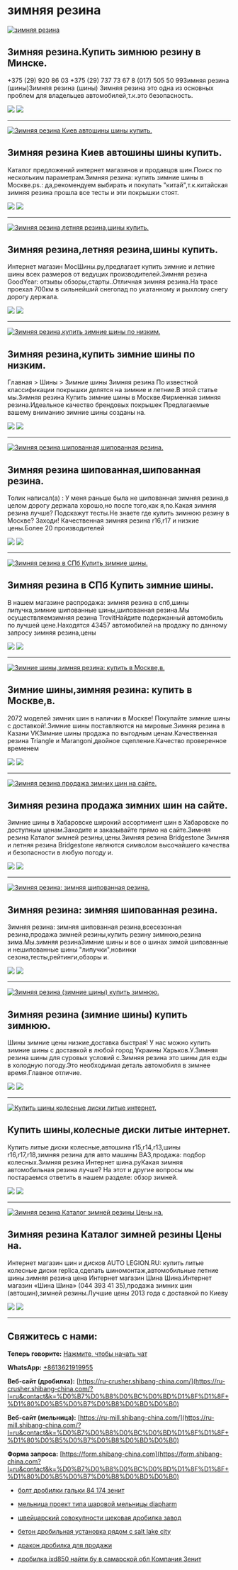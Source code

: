 # зимняя резина

<a href="https://swt.shibang-china.com/?l=ru&img&k=%D0%B7%D0%B8%D0%BC%D0%BD%D1%8F%D1%8F+%D1%80%D0%B5%D0%B7%D0%B8%D0%BD%D0%B0" target="_blank">![зимняя резина](http://static.shibang-china.com/all-800x300/511.jpg)</a>

## Зимняя резина.Купить зимнюю резину в Минске.
+375 (29) 920 86 03 +375 (29) 737 73 67 8 (017) 505 50 99Зимняя резина (шины)Зимняя резина (шины) Зимняя резина это одна из основных проблем для владельцев автомобилей,т.к.это безопасность.


<a href="https://whatsapp.shibangsoft.com/WhatsApp.php" target="_blank" title="WhatsApp">![](http://static.shibang-china.com/icon/whatsapp.png)</a> <a href="https://swt.shibang-china.com/?l=ru&icon&k=%D0%B7%D0%B8%D0%BC%D0%BD%D1%8F%D1%8F+%D1%80%D0%B5%D0%B7%D0%B8%D0%BD%D0%B0" target="_blank">![](http://static.shibang-china.com/icon/chat-ru.png)</a>

---

<a href="https://swt.shibang-china.com/?l=ru&img&k=%D0%B7%D0%B8%D0%BC%D0%BD%D1%8F%D1%8F+%D1%80%D0%B5%D0%B7%D0%B8%D0%BD%D0%B0" target="_blank">![Зимняя резина Киев автошины шины купить.](http://static.shibang-china.com/all-800x300/1101.jpg)</a>

## Зимняя резина Киев автошины шины купить.
Каталог предложений интернет магазинов и продавцов шин.Поиск по нескольким параметрам.Зимняя резина: купить зимние шины в Москве.ps.: да,рекомендуем выбирать и покупать &quot;китай&quot;,т.к.китайская зимняя резина прошла все тесты и эти покрышки стоят.


<a href="https://whatsapp.shibangsoft.com/WhatsApp.php" target="_blank" title="WhatsApp">![](http://static.shibang-china.com/icon/whatsapp.png)</a> <a href="https://swt.shibang-china.com/?l=ru&icon&k=%D0%B7%D0%B8%D0%BC%D0%BD%D1%8F%D1%8F+%D1%80%D0%B5%D0%B7%D0%B8%D0%BD%D0%B0" target="_blank">![](http://static.shibang-china.com/icon/chat-ru.png)</a>

---

<a href="https://swt.shibang-china.com/?l=ru&img&k=%D0%B7%D0%B8%D0%BC%D0%BD%D1%8F%D1%8F+%D1%80%D0%B5%D0%B7%D0%B8%D0%BD%D0%B0" target="_blank">![Зимняя резина,летняя резина,шины купить.](http://static.shibang-china.com/all-800x300/767.jpg)</a>

## Зимняя резина,летняя резина,шины купить.
Интернет магазин МосШины.ру,предлагает купить зимние и летние шины всех размеров от ведущих производителей.Зимняя резина GoodYear: отзывы обзоры,старты..Отличная зимняя резина.На трасе проехал 700км в сильнейший снегопад по укатанному и рыхлому снегу дорогу держала.


<a href="https://whatsapp.shibangsoft.com/WhatsApp.php" target="_blank" title="WhatsApp">![](http://static.shibang-china.com/icon/whatsapp.png)</a> <a href="https://swt.shibang-china.com/?l=ru&icon&k=%D0%B7%D0%B8%D0%BC%D0%BD%D1%8F%D1%8F+%D1%80%D0%B5%D0%B7%D0%B8%D0%BD%D0%B0" target="_blank">![](http://static.shibang-china.com/icon/chat-ru.png)</a>

---

<a href="https://swt.shibang-china.com/?l=ru&img&k=%D0%B7%D0%B8%D0%BC%D0%BD%D1%8F%D1%8F+%D1%80%D0%B5%D0%B7%D0%B8%D0%BD%D0%B0" target="_blank">![Зимняя резина,купить зимние шины по низким.](http://static.shibang-china.com/all-800x300/38.jpg)</a>

## Зимняя резина,купить зимние шины по низким.
Главная &gt; Шины &gt; Зимние шины Зимняя резина По известной классификации покрышки делятся на зимние и летние.В этой статье мы.Зимняя резина Купить зимние шины в Москве.Фирменная зимняя резина.Идеальное качество брендовых покрышек Предлагаемые вашему вниманию зимние шины созданы на.


<a href="https://whatsapp.shibangsoft.com/WhatsApp.php" target="_blank" title="WhatsApp">![](http://static.shibang-china.com/icon/whatsapp.png)</a> <a href="https://swt.shibang-china.com/?l=ru&icon&k=%D0%B7%D0%B8%D0%BC%D0%BD%D1%8F%D1%8F+%D1%80%D0%B5%D0%B7%D0%B8%D0%BD%D0%B0" target="_blank">![](http://static.shibang-china.com/icon/chat-ru.png)</a>

---

<a href="https://swt.shibang-china.com/?l=ru&img&k=%D0%B7%D0%B8%D0%BC%D0%BD%D1%8F%D1%8F+%D1%80%D0%B5%D0%B7%D0%B8%D0%BD%D0%B0" target="_blank">![Зимняя резина шипованная,шипованная резина.](http://static.shibang-china.com/all-800x300/73.jpg)</a>

## Зимняя резина шипованная,шипованная резина.
Толик написал(а) : У меня раньше была не шипованная зимняя резина,в целом дорогу держала хорошо,но после того,как я,по.Какая зимняя резина лучше? Подскажут тесты.Не знаете где купить зимнюю резину в Москве? Заходи! Качественная зимняя резина r16,r17 и низкие цены.Более 20 производителей


<a href="https://whatsapp.shibangsoft.com/WhatsApp.php" target="_blank" title="WhatsApp">![](http://static.shibang-china.com/icon/whatsapp.png)</a> <a href="https://swt.shibang-china.com/?l=ru&icon&k=%D0%B7%D0%B8%D0%BC%D0%BD%D1%8F%D1%8F+%D1%80%D0%B5%D0%B7%D0%B8%D0%BD%D0%B0" target="_blank">![](http://static.shibang-china.com/icon/chat-ru.png)</a>

---

<a href="https://swt.shibang-china.com/?l=ru&img&k=%D0%B7%D0%B8%D0%BC%D0%BD%D1%8F%D1%8F+%D1%80%D0%B5%D0%B7%D0%B8%D0%BD%D0%B0" target="_blank">![Зимняя резина в СПб Купить зимние шины.](http://static.shibang-china.com/all-800x300/252.jpg)</a>

## Зимняя резина в СПб Купить зимние шины.
В нашем магазине распродажа: зимняя резина в спб,шины липучка,зимние шипованные шины,шипованная резина.Мы осуществляемзимняя резина TrovitНайдите подержанный автомобиль по лучшей цене.Находятся 43457 автомобилей на продажу по данному запросу зимняя резина,цены


<a href="https://whatsapp.shibangsoft.com/WhatsApp.php" target="_blank" title="WhatsApp">![](http://static.shibang-china.com/icon/whatsapp.png)</a> <a href="https://swt.shibang-china.com/?l=ru&icon&k=%D0%B7%D0%B8%D0%BC%D0%BD%D1%8F%D1%8F+%D1%80%D0%B5%D0%B7%D0%B8%D0%BD%D0%B0" target="_blank">![](http://static.shibang-china.com/icon/chat-ru.png)</a>

---

<a href="https://swt.shibang-china.com/?l=ru&img&k=%D0%B7%D0%B8%D0%BC%D0%BD%D1%8F%D1%8F+%D1%80%D0%B5%D0%B7%D0%B8%D0%BD%D0%B0" target="_blank">![Зимние шины,зимняя резина: купить в Москве,в.](http://static.shibang-china.com/all-800x300/1394.jpg)</a>

## Зимние шины,зимняя резина: купить в Москве,в.
2072 моделей зимних шин в наличии в Москве! Покупайте зимние шины с доставкой!.Зимние шины поставляются на мировые.Зимняя резина в Казани VKЗимние шины продажа по выгодным ценам.Качественная резина Triangle и Marangoni,двойное сцепление.Качество проверенное временем


<a href="https://whatsapp.shibangsoft.com/WhatsApp.php" target="_blank" title="WhatsApp">![](http://static.shibang-china.com/icon/whatsapp.png)</a> <a href="https://swt.shibang-china.com/?l=ru&icon&k=%D0%B7%D0%B8%D0%BC%D0%BD%D1%8F%D1%8F+%D1%80%D0%B5%D0%B7%D0%B8%D0%BD%D0%B0" target="_blank">![](http://static.shibang-china.com/icon/chat-ru.png)</a>

---

<a href="https://swt.shibang-china.com/?l=ru&img&k=%D0%B7%D0%B8%D0%BC%D0%BD%D1%8F%D1%8F+%D1%80%D0%B5%D0%B7%D0%B8%D0%BD%D0%B0" target="_blank">![Зимняя резина продажа зимних шин на сайте.](http://static.shibang-china.com/all-800x300/1047.jpg)</a>

## Зимняя резина продажа зимних шин на сайте.
Зимние шины в Хабаровске широкий ассортимент шин в Хабаровске по доступным ценам.Заходите и заказывайте прямо на сайте.Зимняя резина Каталог зимней резины,цены.Зимняя резина Bridgestone Зимняя и летняя резина Bridgestone являются символом высочайшего качества и безопасности в любую погоду и.


<a href="https://whatsapp.shibangsoft.com/WhatsApp.php" target="_blank" title="WhatsApp">![](http://static.shibang-china.com/icon/whatsapp.png)</a> <a href="https://swt.shibang-china.com/?l=ru&icon&k=%D0%B7%D0%B8%D0%BC%D0%BD%D1%8F%D1%8F+%D1%80%D0%B5%D0%B7%D0%B8%D0%BD%D0%B0" target="_blank">![](http://static.shibang-china.com/icon/chat-ru.png)</a>

---

<a href="https://swt.shibang-china.com/?l=ru&img&k=%D0%B7%D0%B8%D0%BC%D0%BD%D1%8F%D1%8F+%D1%80%D0%B5%D0%B7%D0%B8%D0%BD%D0%B0" target="_blank">![Зимняя резина: зимняя шипованная резина.](http://static.shibang-china.com/all-800x300/200.jpg)</a>

## Зимняя резина: зимняя шипованная резина.
Зимняя резина: зимняя шипованная резина,всесезонная резина,продажа зимней резины,купить резину зимнюю,резина зима.Мы.зимняя резинаЗимние шины и все о шинах зимой шипованные и нешипованные шины &quot;липучки&quot;,новинки сезона,тесты,рейтинги,обзоры и.


<a href="https://whatsapp.shibangsoft.com/WhatsApp.php" target="_blank" title="WhatsApp">![](http://static.shibang-china.com/icon/whatsapp.png)</a> <a href="https://swt.shibang-china.com/?l=ru&icon&k=%D0%B7%D0%B8%D0%BC%D0%BD%D1%8F%D1%8F+%D1%80%D0%B5%D0%B7%D0%B8%D0%BD%D0%B0" target="_blank">![](http://static.shibang-china.com/icon/chat-ru.png)</a>

---

<a href="https://swt.shibang-china.com/?l=ru&img&k=%D0%B7%D0%B8%D0%BC%D0%BD%D1%8F%D1%8F+%D1%80%D0%B5%D0%B7%D0%B8%D0%BD%D0%B0" target="_blank">![Зимняя резина (зимние шины) купить зимнюю.](http://static.shibang-china.com/all-800x300/620.jpg)</a>

## Зимняя резина (зимние шины) купить зимнюю.
Шины зимние цены низкие,доставка быстрая! У нас можно купить зимние шины с доставкой в любой город Украины Харьков.У.Зимняя резина шины для суровых условий с.Зимняя резина это шины для езды в холодную погоду.Это необходимая деталь автомобиля в зимнее время.Главное отличие.


<a href="https://whatsapp.shibangsoft.com/WhatsApp.php" target="_blank" title="WhatsApp">![](http://static.shibang-china.com/icon/whatsapp.png)</a> <a href="https://swt.shibang-china.com/?l=ru&icon&k=%D0%B7%D0%B8%D0%BC%D0%BD%D1%8F%D1%8F+%D1%80%D0%B5%D0%B7%D0%B8%D0%BD%D0%B0" target="_blank">![](http://static.shibang-china.com/icon/chat-ru.png)</a>

---

<a href="https://swt.shibang-china.com/?l=ru&img&k=%D0%B7%D0%B8%D0%BC%D0%BD%D1%8F%D1%8F+%D1%80%D0%B5%D0%B7%D0%B8%D0%BD%D0%B0" target="_blank">![Купить шины,колесные диски литые интернет.](http://static.shibang-china.com/all-800x300/341.jpg)</a>

## Купить шины,колесные диски литые интернет.
Купить литые диски колесные,автошина r15,r14,r13,шины r16,r17,r18,зимняя резина для авто машины ВАЗ,продажа: подбор колесных.Зимняя резина Интернет шина.руКакая зимняя автомобильная резина лучше? На этот и другие вопросы мы постараемся ответить в нашем разделе: обзор зимней.


<a href="https://whatsapp.shibangsoft.com/WhatsApp.php" target="_blank" title="WhatsApp">![](http://static.shibang-china.com/icon/whatsapp.png)</a> <a href="https://swt.shibang-china.com/?l=ru&icon&k=%D0%B7%D0%B8%D0%BC%D0%BD%D1%8F%D1%8F+%D1%80%D0%B5%D0%B7%D0%B8%D0%BD%D0%B0" target="_blank">![](http://static.shibang-china.com/icon/chat-ru.png)</a>

---

<a href="https://swt.shibang-china.com/?l=ru&img&k=%D0%B7%D0%B8%D0%BC%D0%BD%D1%8F%D1%8F+%D1%80%D0%B5%D0%B7%D0%B8%D0%BD%D0%B0" target="_blank">![Зимняя резина Каталог зимней резины Цены на.](http://static.shibang-china.com/all-800x300/1316.jpg)</a>

## Зимняя резина Каталог зимней резины Цены на.
Интернет магазин шин и дисков AUTO LEGION.RU: купить литые колесные диски replica,сделать шиномонтаж,автомобильные летние шины.зимняя резина цена Интернет магазин Шина Шина.Интернет магазин &#171;Шина Шина&#187; (044 393 41 35),продажа зимних шин (автошин),зимней резины.Лучшие цены 2013 года с доставкой по Киеву


<a href="https://whatsapp.shibangsoft.com/WhatsApp.php" target="_blank" title="WhatsApp">![](http://static.shibang-china.com/icon/whatsapp.png)</a> <a href="https://swt.shibang-china.com/?l=ru&icon&k=%D0%B7%D0%B8%D0%BC%D0%BD%D1%8F%D1%8F+%D1%80%D0%B5%D0%B7%D0%B8%D0%BD%D0%B0" target="_blank">![](http://static.shibang-china.com/icon/chat-ru.png)</a>

---
## Свяжитесь с нами:

**Теперь говорите:** [Нажмите, чтобы начать чат](https://swt.shibang-china.com?l=ru&contact&k=%D0%B7%D0%B8%D0%BC%D0%BD%D1%8F%D1%8F+%D1%80%D0%B5%D0%B7%D0%B8%D0%BD%D0%B0)

**WhatsApp:**  [+8613621919955](https://whatsapp.shibangsoft.com/WhatsApp.php)

**Веб-сайт (дробилка):** [https://ru-crusher.shibang-china.com/](https://ru-crusher.shibang-china.com/?l=ru&contact&k=%D0%B7%D0%B8%D0%BC%D0%BD%D1%8F%D1%8F+%D1%80%D0%B5%D0%B7%D0%B8%D0%BD%D0%B0)

**Веб-сайт (мельница):** [https://ru-mill.shibang-china.com/](https://ru-mill.shibang-china.com/?l=ru&contact&k=%D0%B7%D0%B8%D0%BC%D0%BD%D1%8F%D1%8F+%D1%80%D0%B5%D0%B7%D0%B8%D0%BD%D0%B0)

**Форма запроса:** [https://form.shibang-china.com](https://form.shibang-china.com?l=ru&contact&k=%D0%B7%D0%B8%D0%BC%D0%BD%D1%8F%D1%8F+%D1%80%D0%B5%D0%B7%D0%B8%D0%BD%D0%B0)

* [болт дробилки гальки 84 174 зенит](../120/%D0%B1%D0%BE%D0%BB%D1%82%20%D0%B4%D1%80%D0%BE%D0%B1%D0%B8%D0%BB%D0%BA%D0%B8%20%D0%B3%D0%B0%D0%BB%D1%8C%D0%BA%D0%B8%2084%20174%20%D0%B7%D0%B5%D0%BD%D0%B8%D1%82.md)

* [мельница проект типа шаровой мельницы diapharm](../111/%D0%BC%D0%B5%D0%BB%D1%8C%D0%BD%D0%B8%D1%86%D0%B0%20%D0%BF%D1%80%D0%BE%D0%B5%D0%BA%D1%82%20%D1%82%D0%B8%D0%BF%D0%B0%20%D1%88%D0%B0%D1%80%D0%BE%D0%B2%D0%BE%D0%B9%20%D0%BC%D0%B5%D0%BB%D1%8C%D0%BD%D0%B8%D1%86%D1%8B%20diapharm.md)

* [швейцарский совокупности щековая дробилка завод](../111/%D1%88%D0%B2%D0%B5%D0%B9%D1%86%D0%B0%D1%80%D1%81%D0%BA%D0%B8%D0%B9%20%D1%81%D0%BE%D0%B2%D0%BE%D0%BA%D1%83%D0%BF%D0%BD%D0%BE%D1%81%D1%82%D0%B8%20%D1%89%D0%B5%D0%BA%D0%BE%D0%B2%D0%B0%D1%8F%20%D0%B4%D1%80%D0%BE%D0%B1%D0%B8%D0%BB%D0%BA%D0%B0%20%D0%B7%D0%B0%D0%B2%D0%BE%D0%B4.md)

* [бетон дробильная установка рядом с salt lake city](../111/%D0%B1%D0%B5%D1%82%D0%BE%D0%BD%20%D0%B4%D1%80%D0%BE%D0%B1%D0%B8%D0%BB%D1%8C%D0%BD%D0%B0%D1%8F%20%D1%83%D1%81%D1%82%D0%B0%D0%BD%D0%BE%D0%B2%D0%BA%D0%B0%20%D1%80%D1%8F%D0%B4%D0%BE%D0%BC%20%D1%81%20salt%20lake%20city.md)

* [дракон дробилка для продажи](../115/%D0%B4%D1%80%D0%B0%D0%BA%D0%BE%D0%BD%20%D0%B4%D1%80%D0%BE%D0%B1%D0%B8%D0%BB%D0%BA%D0%B0%20%D0%B4%D0%BB%D1%8F%20%D0%BF%D1%80%D0%BE%D0%B4%D0%B0%D0%B6%D0%B8.md)

* [дробилка ixd850 найти бу в самарской обл Компания Зенит](../110/%D0%B4%D1%80%D0%BE%D0%B1%D0%B8%D0%BB%D0%BA%D0%B0%20ixd850%20%D0%BD%D0%B0%D0%B9%D1%82%D0%B8%20%D0%B1%D1%83%20%D0%B2%20%D1%81%D0%B0%D0%BC%D0%B0%D1%80%D1%81%D0%BA%D0%BE%D0%B9%20%D0%BE%D0%B1%D0%BB%20%D0%9A%D0%BE%D0%BC%D0%BF%D0%B0%D0%BD%D0%B8%D1%8F%20%D0%97%D0%B5%D0%BD%D0%B8%D1%82.md)